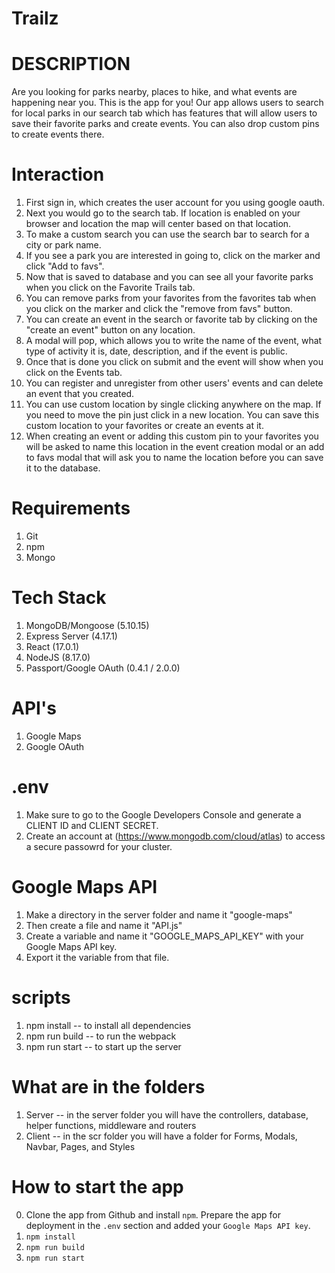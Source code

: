 # Trailz

# DESCRIPTION
Are you looking for parks nearby, places to hike, and what events are happening near you. This is the app for you! Our app allows users to search for local parks in our search tab which has features that will allow users to save their favorite parks and create events. You can also drop custom pins to create events there.

# Interaction
1. First sign in, which creates the user account for you using google oauth.
2. Next you would go to the search tab. If location is enabled on your browser and location the map will center based on that location.
3. To make a custom search you can use the search bar to search for a city or park name.
4. If you see a park you are interested in going to, click on the marker and click "Add to favs".
5. Now that is saved to database and you can see all your favorite parks when you click on the Favorite Trails tab.
6. You can remove parks from your favorites from the favorites tab when you click on the marker and click the "remove from favs" button.
7. You can create an event in the search or favorite tab by clicking on the "create an event" button on any location.
8. A modal will pop, which allows you to write the name of the event, what type of activity it is, date, description, and if the event is public.
9. Once that is done you click on submit and the event will show when you click on the Events tab.
10. You can register and unregister from other users' events and can delete an event that you created.
11. You can use custom location by single clicking anywhere on the map. If you need to move the pin just click in a new location. You can save this custom location to your favorites or create an events at it.
12. When creating an event or adding this custom pin to your favorites you will be asked to name this location in the event creation modal or an add to favs modal that will ask you to name the location before you can save it to the database.

# Requirements
1. Git
2. npm
3. Mongo

# Tech Stack
1. MongoDB/Mongoose (5.10.15)
2. Express Server (4.17.1)
3. React (17.0.1)
4. NodeJS (8.17.0)
5. Passport/Google OAuth (0.4.1 / 2.0.0)

# API's
1. Google Maps
2. Google OAuth

# .env
1. Make sure to go to the Google Developers Console and generate a CLIENT ID and CLIENT SECRET.
2. Create an account at (https://www.mongodb.com/cloud/atlas) to access a secure passowrd for your cluster.

# Google Maps API
1. Make a directory in the server folder and name it "google-maps"
2. Then create a file and name it "API.js"
3. Create a variable and name it "GOOGLE_MAPS_API_KEY" with your Google Maps API key.
4. Export it the variable from that file.

# scripts
1. npm install -- to install all dependencies
2. npm run build -- to run the webpack
3. npm run start -- to start up the server

# What are in the folders
1. Server -- in the server folder you will have the controllers, database, helper functions, middleware and routers
2. Client -- in the scr folder you will have a folder for Forms, Modals, Navbar, Pages, and Styles

# How to start the app
0. Clone the app from Github and install `npm`. Prepare the app for deployment in the `.env` section and added your `Google Maps API key`.
1. `npm install`
2. `npm run build`
3. `npm run start`